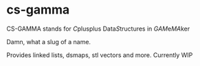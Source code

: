 # cs-gamma
CS-GAMMA stands for *C*plusplus Data*S*tructures in *GAM*e*MA*ker

Damn, what a slug of a name.

Provides linked lists, dsmaps, stl vectors and more.
Currently WIP
